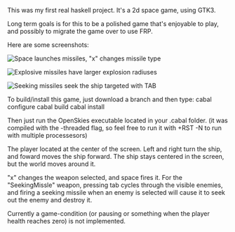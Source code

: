 This was my first real haskell project. It's a 2d space game, using GTK3.

Long term goals is for this to be a polished game that's enjoyable to play, 
and possibly to migrate the game over to use FRP.

Here are some screenshots:

![Space launches missiles, "x" changes missile type](http://i.imgur.com/H4v2YMy.png)


![Explosive missiles have larger explosion radiuses](http://i.imgur.com/bEPXTJK.png)


![Seeking missiles seek the ship targeted with TAB](http://i.imgur.com/sQRZ3lR.png)

To build/install this game, just download a branch and then type:
cabal configure
cabal build
cabal install

Then just run the OpenSkies executable located in your .cabal folder.
(it was compiled with the -threaded flag, so feel free to run it
with +RST -N to run with multiple processesors) 

The player located at the center of the screen.
Left and right turn the ship, and foward moves the ship forward. The ship
stays centered in the screen, but the world moves around it.

"x" changes the weapon selected, and space fires it.
For the "SeekingMissle" weapon, pressing tab cycles through the visible enemies,
and firing a seeking missile when an enemy is selected will
cause it to seek out the enemy and destroy it.

Currently a game-condition (or pausing or something when the player health
reaches zero) is not implemented.
